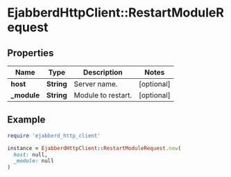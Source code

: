 # EjabberdHttpClient::RestartModuleRequest

## Properties

| Name | Type | Description | Notes |
| ---- | ---- | ----------- | ----- |
| **host** | **String** | Server name. | [optional] |
| **_module** | **String** | Module to restart. | [optional] |

## Example

```ruby
require 'ejabberd_http_client'

instance = EjabberdHttpClient::RestartModuleRequest.new(
  host: null,
  _module: null
)
```

